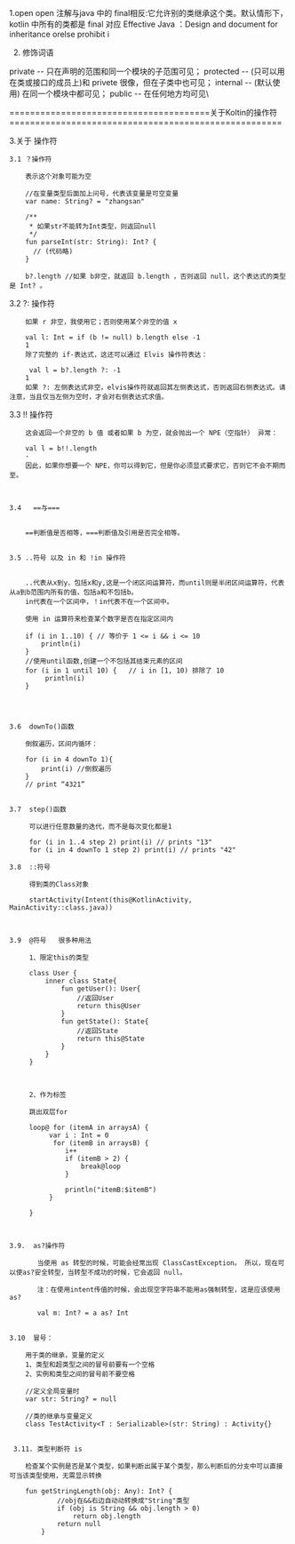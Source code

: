 
1.open
open 注解与java 中的 final相反:它允许别的类继承这个类。默认情形下，kotlin 中所有的类都是 final 对应
Effective Java ：Design and document for inheritance orelse prohibit i


2. 修饰词语

private -- 只在声明的范围和同一个模块的子范围可见；
protected -- (只可以用在类或接口的成员上)和 privete 很像，但在子类中也可见；
internal -- (默认使用) 在同一个模块中都可见；
public -- 在任何地方均可见\


=======================================关于Koltin的操作符=====================================================

3.关于 操作符

    3.1 ？操作符

        表示这个对象可能为空

        //在变量类型后面加上问号，代表该变量是可空变量
        var name: String? = "zhangsan"

        /**
         * 如果str不能转为Int类型，则返回null
         */
        fun parseInt(str: String): Int? {
          // (代码略)
        }

        b?.length //如果 b非空，就返回 b.length ，否则返回 null，这个表达式的类型是 Int? 。





   3.2 ?: 操作符

        如果 r 非空，我使用它；否则使用某个非空的值 x

        val l: Int = if (b != null) b.length else -1
        1
        除了完整的 if-表达式，这还可以通过 Elvis 操作符表达：

         val l = b?.length ?: -1
        1
        如果 ?: 左侧表达式非空，elvis操作符就返回其左侧表达式，否则返回右侧表达式。请注意，当且仅当左侧为空时，才会对右侧表达式求值。



   3.3 !! 操作符


        这会返回一个非空的 b 值 或者如果 b 为空，就会抛出一个 NPE（空指针） 异常：

        val l = b!!.length
        -
        因此，如果你想要一个 NPE，你可以得到它，但是你必须显式要求它，否则它不会不期而至。



    3.4   ==与===


        ==判断值是否相等，===判断值及引用是否完全相等。


    3.5 ..符号 以及 in 和 !in 操作符


        ..代表从x到y，包括x和y,这是一个闭区间运算符，而until则是半闭区间运算符，代表从a到b范围内所有的值，包括a和不包括b。
        in代表在一个区间中，！in代表不在一个区间中。

        使用 in 运算符来检查某个数字是否在指定区间内

        if (i in 1..10) { // 等价于 1 <= i && i <= 10
            println(i)
        }
        //使用until函数,创建一个不包括其结束元素的区间
        for (i in 1 until 10) {   // i in [1, 10) 排除了 10
             println(i)
        }




    3.6  downTo()函数

        倒叙遍历，区间内循环：

        for (i in 4 downTo 1){
            print(i) //倒叙遍历
        }
        // print “4321”


    3.7  step()函数

         可以进行任意数量的迭代，而不是每次变化都是1

         for (i in 1..4 step 2) print(i) // prints "13"
         for (i in 4 downTo 1 step 2) print(i) // prints "42"

    3.8  ::符号

         得到类的Class对象

         startActivity(Intent(this@KotlinActivity, MainActivity::class.java))



    3.9  @符号   很多种用法

         1、限定this的类型

         class User {
             inner class State{
                 fun getUser(): User{
                     //返回User
                     return this@User
                 }
                 fun getState(): State{
                     //返回State
                     return this@State
                 }
             }
         }



         2、作为标签

         跳出双层for

         loop@ for (itemA in arraysA) {
              var i : Int = 0
               for (itemB in arraysB) {
                  i++
                  if (itemB > 2) {
                      break@loop
                  }

                  println("itemB:$itemB")
              }

         }



    3.9.  as?操作符

           当使用 as 转型的时候，可能会经常出现 ClassCastException。 所以，现在可以使as?安全转型，当转型不成功的时候，它会返回 null。

           注：在使用intent传值的时候，会出现空字符串不能用as强制转型，这是应该使用as?

           val m: Int? = a as? Int


    3.10  冒号：

        用于类的继承，变量的定义
        1、类型和超类型之间的冒号前要有一个空格
        2、实例和类型之间的冒号前不要空格

        //定义全局变量时
        var str: String? = null

        //类的继承与变量定义
        class TestActivity<T : Serializable>(str: String) : Activity{}


     3.11. 类型判断符 is

        检查某个实例是否是某个类型，如果判断出属于某个类型，那么判断后的分支中可以直接可当该类型使用，无需显示转换

        fun getStringLength(obj: Any): Int? {
                //obj在&&右边自动动转换成"String"类型
                if (obj is String && obj.length > 0)
                    return obj.length
                return null
            }













